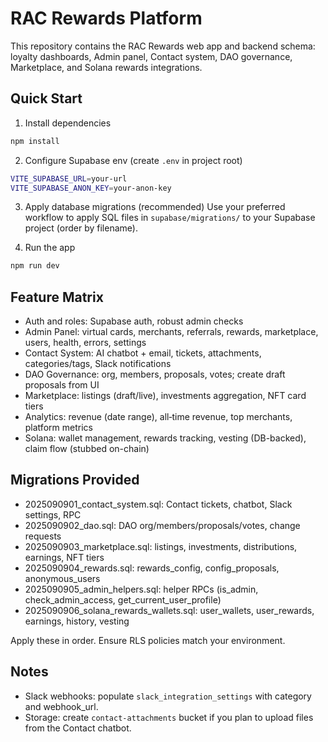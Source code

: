 # RAC Rewards Platform

This repository contains the RAC Rewards web app and backend schema: loyalty dashboards, Admin panel, Contact system, DAO governance, Marketplace, and Solana rewards integrations.

## Quick Start

1) Install dependencies
```bash
npm install
```

2) Configure Supabase env (create `.env` in project root)
```bash
VITE_SUPABASE_URL=your-url
VITE_SUPABASE_ANON_KEY=your-anon-key
```

3) Apply database migrations (recommended)
Use your preferred workflow to apply SQL files in `supabase/migrations/` to your Supabase project (order by filename).

4) Run the app
```bash
npm run dev
```

## Feature Matrix

- Auth and roles: Supabase auth, robust admin checks
- Admin Panel: virtual cards, merchants, referrals, rewards, marketplace, users, health, errors, settings
- Contact System: AI chatbot + email, tickets, attachments, categories/tags, Slack notifications
- DAO Governance: org, members, proposals, votes; create draft proposals from UI
- Marketplace: listings (draft/live), investments aggregation, NFT card tiers
- Analytics: revenue (date range), all‑time revenue, top merchants, platform metrics
- Solana: wallet management, rewards tracking, vesting (DB-backed), claim flow (stubbed on-chain)

## Migrations Provided

- 2025090901_contact_system.sql: Contact tickets, chatbot, Slack settings, RPC
- 2025090902_dao.sql: DAO org/members/proposals/votes, change requests
- 2025090903_marketplace.sql: listings, investments, distributions, earnings, NFT tiers
- 2025090904_rewards.sql: rewards_config, config_proposals, anonymous_users
- 2025090905_admin_helpers.sql: helper RPCs (is_admin, check_admin_access, get_current_user_profile)
- 2025090906_solana_rewards_wallets.sql: user_wallets, user_rewards, earnings, history, vesting

Apply these in order. Ensure RLS policies match your environment.

## Notes

- Slack webhooks: populate `slack_integration_settings` with category and webhook_url.
- Storage: create `contact-attachments` bucket if you plan to upload files from the Contact chatbot.
